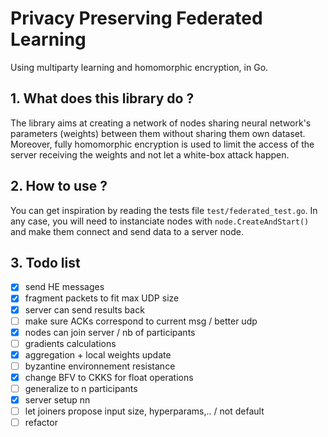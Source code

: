 # Privacy Preserving Federated Learning
Using multiparty learning and homomorphic encryption, in Go.

## 1. What does this library do ?
The library aims at creating a network of nodes sharing neural network's parameters (weights) between them without sharing them own dataset. Moreover, fully homomorphic encryption is used to limit the access of the server receiving the weights and not let a white-box attack happen.

## 2. How to use ?
You can get inspiration by reading the tests file `test/federated_test.go`.
In any case, you will need to instanciate nodes with `node.CreateAndStart()` and make them connect and send data to a server node.

## 3. Todo list
- [x] send HE messages
- [x] fragment packets to fit max UDP size
- [x] server can send results back
- [ ] make sure ACKs correspond to current msg / better udp
- [x] nodes can join server / nb of participants 
- [ ] gradients calculations
- [x] aggregation + local weights update
- [ ] byzantine environnement resistance
- [x] change BFV to CKKS for float operations
- [ ] generalize to n participants
- [x] server setup nn
- [ ] let joiners propose input size, hyperparams,.. / not default
- [ ] refactor